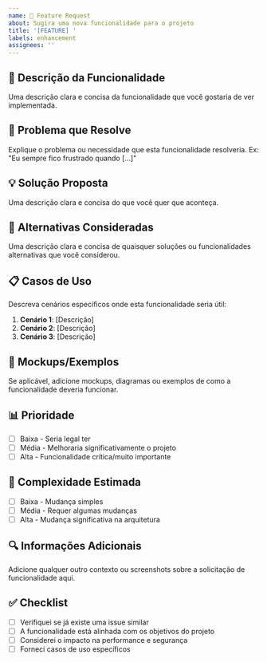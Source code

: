 ```yaml
---
name: 🚀 Feature Request
about: Sugira uma nova funcionalidade para o projeto
title: '[FEATURE] '
labels: enhancement
assignees: ''
---
```


## 🚀 Descrição da Funcionalidade

Uma descrição clara e concisa da funcionalidade que você gostaria de ver implementada.

## 🎯 Problema que Resolve

Explique o problema ou necessidade que esta funcionalidade resolveria.
Ex: "Eu sempre fico frustrado quando [...]"

## 💡 Solução Proposta

Uma descrição clara e concisa do que você quer que aconteça.

## 🔄 Alternativas Consideradas

Uma descrição clara e concisa de quaisquer soluções ou funcionalidades alternativas que você considerou.

## 📋 Casos de Uso

Descreva cenários específicos onde esta funcionalidade seria útil:

1. **Cenário 1**: [Descrição]
2. **Cenário 2**: [Descrição]
3. **Cenário 3**: [Descrição]

## 🎨 Mockups/Exemplos

Se aplicável, adicione mockups, diagramas ou exemplos de como a funcionalidade deveria funcionar.

## 📊 Prioridade

- [ ] Baixa - Seria legal ter
- [ ] Média - Melhoraria significativamente o projeto
- [ ] Alta - Funcionalidade crítica/muito importante

## 🔧 Complexidade Estimada

- [ ] Baixa - Mudança simples
- [ ] Média - Requer algumas mudanças
- [ ] Alta - Mudança significativa na arquitetura

## 🔍 Informações Adicionais

Adicione qualquer outro contexto ou screenshots sobre a solicitação de funcionalidade aqui.

## ✅ Checklist

- [ ] Verifiquei se já existe uma issue similar
- [ ] A funcionalidade está alinhada com os objetivos do projeto
- [ ] Considerei o impacto na performance e segurança
- [ ] Forneci casos de uso específicos